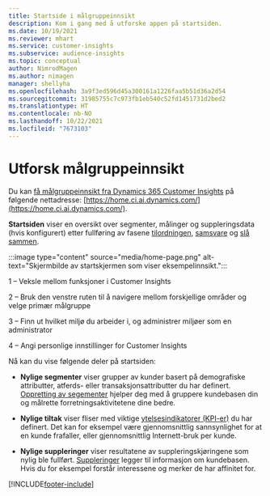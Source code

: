 ```yaml
---
title: Startside i målgruppeinnsikt
description: Kom i gang med å utforske appen på startsiden.
ms.date: 10/19/2021
ms.reviewer: mhart
ms.service: customer-insights
ms.subservice: audience-insights
ms.topic: conceptual
author: NimrodMagen
ms.author: nimagen
manager: shellyha
ms.openlocfilehash: 3a9f3ed596d45a300161a1226faa5b51d36a2d54
ms.sourcegitcommit: 31985755c7c973fb1eb540c52fd1451731d2bed2
ms.translationtype: HT
ms.contentlocale: nb-NO
ms.lasthandoff: 10/22/2021
ms.locfileid: "7673103"
---
```

# <a name="explore-audience-insights"></a>Utforsk målgruppeinnsikt

Du kan [få målgruppeinnsikt fra Dynamics 365 Customer Insights](https://home.ci.ai.dynamics.com/) på følgende nettadresse: [https://home.ci.ai.dynamics.com/](https://home.ci.ai.dynamics.com/).

**Startsiden** viser en oversikt over segmenter, målinger og suppleringsdata (hvis konfigurert) etter fullføring av fasene [tilordningen](map-entities.md), [samsvare](match-entities.md) og [slå sammen](merge-entities.md).

:::image type="content" source="media/home-page.png" alt-text="Skjermbilde av startskjermen som viser eksempelinnsikt.":::

1 – Veksle mellom funksjoner i Customer Insights 

2 – Bruk den venstre ruten til å navigere mellom forskjellige områder og velge primær målgruppe

3 – Finn ut hvilket miljø du arbeider i, og administrer miljøer som en administrator

4 – Angi personlige innstillinger for Customer Insights

Nå kan du vise følgende deler på startsiden:

- **Nylige segmenter** viser grupper av kunder basert på demografiske attributter, atferds- eller transaksjonsattributter du har definert. [Oppretting av segementer](segments.md) hjelper deg med å gruppere kundebasen din og målrette forretningsaktivitetene dine bedre.

- **Nylige tiltak** viser fliser med viktige [ytelsesindikatorer (KPI-er)](measures.md) du har definert. Det kan for eksempel være gjennomsnittlig sannsynlighet for at en kunde frafaller, eller gjennomsnittlig Internett-bruk per kunde.

- **Nylige suppleringer** viser resultatene av suppleringskjøringene som nylig ble fullført. [Suppleringer](enrichment-hub.md) legger til informasjon om kundebasen. Hvis du for eksempel forstår interessene og merker de har affinitet for.


[!INCLUDE[footer-include](../includes/footer-banner.md)]
